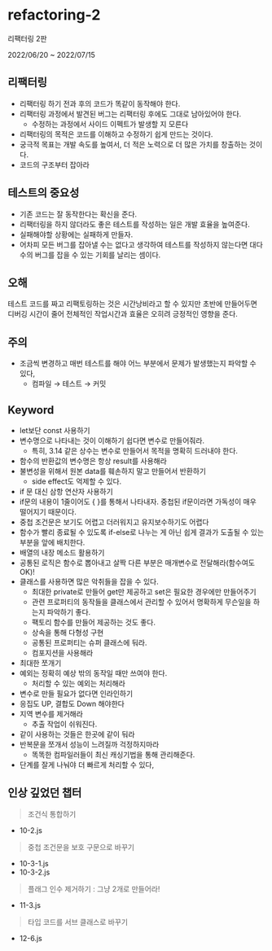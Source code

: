 # refactoring-2

리팩터링 2판

2022/06/20 ~ 2022/07/15

## 리팩터링

- 리팩터링 하기 전과 후의 코드가 똑같이 동작해야 한다.
- 리팩터링 과정에서 발견된 버그는 리팩터링 후에도 그대로 남아있어야 한다.
    - 수정하는 과정에서 사이드 이펙트가 발생할 지 모른다
- 리팩터링의 목적은 코드를 이해하고 수정하기 쉽게 만드는 것이다.
- 궁극적 목표는 개발 속도를 높여서, 더 적은 노력으로 더 많은 가치를 창출하는 것이다.
- 코드의 구조부터 잡아라

## 테스트의 중요성

- 기존 코드는 잘 동작한다는 확신을 준다.
- 리팩터링을 하지 않더라도 좋은 테스트를 작성하는 일은 개발 효율을 높여준다.
- 실패해야할 상황에는 실패하게 만들자.
- 어차피 모든 버그를 잡아낼 수는 없다고 생각하여 테스트를 작성하지 않는다면 대다수의 버그를 잡을  수 있는 기회를 날리는 셈이다.

## 오해

테스트 코드를 짜고 리팩토링하는 것은 시간낭비라고 할 수 있지만 초반에 만들어두면 디버깅 시간이 줄어 전체적인 작업시간과 효율은 오히려 긍정적인 영향을 준다.

## 주의

- 조금씩 변경하고 매번 테스트를 해야 어느 부분에서 문제가 발생했는지 파악할 수 있다,
    - 컴파일 → 테스트 → 커밋
## Keyword

- let보단 const 사용하기
- 변수명으로 나타내는 것이 이해하기 쉽다면 변수로 만들어줘라.
    - 특히, 3.14 같은 상수는 변수로 만들어서 목적을 명확히 드러내야 한다.
- 함수의 반환값의 변수명은 항상 result를 사용해라
- 불변성을 위해서 원본 data를 훼손하지 말고 만들어서 반환하기
    - side effect도 억제할 수 있다.
- if 문 대신 삼항 연산자 사용하기
- if문의 내용이 1줄이어도 { }를 통해서 나타내자. 중첩된 if문이라면 가독성이 매우 떨어지기 때문이다.
- 중첩 조건문은 보기도 어렵고 더러워지고 유지보수하기도 어렵다
- 함수가 빨리 종료될 수 있도록 if-else로 나누는 게 아닌 쉽게 결과가 도출될 수 있는 부분을 앞에 배치한다.
- 배열의 내장 메소드 활용하기
- 공통된 로직은 함수로 뽑아내고 살짝 다른 부분은 매개변수로 전달해라(함수여도 OK)!
- 클래스를 사용하면 많은 악취들을 잡을 수 있다.
    - 최대한 private로 만들어 get만 제공하고 set은 필요한 경우에만 만들어주기
    - 관련 프로퍼티의 동작들을 클래스에서 관리할 수 있어서 명확하게 무슨일을 하는지 파악하기 좋다.
    - 팩토리 함수를 만들어 제공하는 것도 좋다.
    - 상속을 통해 다형성 구현
    - 공통된 프로퍼티는 슈퍼 클래스에 둬라.
    - 컴포지션을 사용해라
- 최대한 쪼개기
- 예외는 정확히 예상 밖의 동작일 때만 쓰여야 한다.
    - 처리할 수 있는 예외는 처리해라
- 변수로 만들 필요가 없다면 인라인하기
- 응집도 UP, 결합도 Down 해야한다
- 지역 변수를 제거해라
    - 추출 작업이 쉬워진다.
- 같이 사용하는 것들은 한곳에 같이 둬라
- 반복문을 쪼개서 성능이 느려질까 걱정하지마라
    - 똑똑한 컴파일러들이 최신 캐싱기법을 통해 관리해준다.
- 단계를 잘게 나눠야 더 빠르게 처리할 수 있다,

## 인상 깊었던 챕터

> 조건식 통합하기

- 10-2.js

> 중첩 조건문을 보호 구문으로 바꾸기

- 10-3-1.js
- 10-3-2.js

> 플래그 인수 제거하기 : 그냥 2개로 만들어라!

- 11-3.js

> 타입 코드를 서브 클래스로 바꾸기

- 12-6.js
